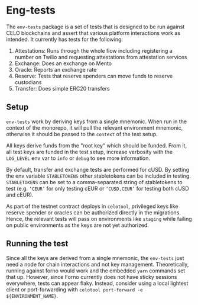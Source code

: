 # Eng-tests

The `env-tests` package is a set of tests that is designed to be run against CELO blockchains and assert that various platform interactions work as intended. It currently has tests for the following:

1. Attestations: Runs through the whole flow including registering a number on Twilio and requesting attestations from attestation services
2. Exchange: Does an exchange on Mento
3. Oracle: Reports an exchange rate
4. Reserve: Tests that reserve spenders can move funds to reserve custodians
5. Transfer: Does simple ERC20 transfers

## Setup

`env-tests` work by deriving keys from a single mnemonic. When run in the context of the monorepo, it will pull the relevant environment mnemonic, otherwise it should be passed to the `context` of the test setup.

All keys derive funds from the "root key" which should be funded. From it, all test keys are funded in the test setup, increase verbosity with the `LOG_LEVEL` env var to `info` or `debug` to see more information.

By default, transfer and exchange tests are performed for cUSD. By setting the env variable `STABLETOKENS` other stabletokens can be included in testing. `STABLETOKENS` can be set to a comma-separated string of stabletokens to test (e.g. `‘CEUR’` for only testing cEUR or `‘CUSD,CEUR’` for testing both cUSD and cEUR). 

As part of the testnet contract deploys in `celotool`, privileged keys like reserve spender or oracles can be authorized directly in the migrations. Hence, the relevant tests will pass on environments like `staging` while failing on public environments as the keys are not yet authorized.

## Running the test

Since all the keys are derived from a single mnemonic, the `env-tests` just need a node for chain interactions and not key management. Theoretically, running against forno would work and the embedded `yarn` commands set that up. However, since Forno currently does not have sticky sessions everywhere, tests can appear flaky. Instead, consider using a local lightest client or port-forwarding with `celotool port-forward -e ${ENVIRONMENT_NAME}`.
